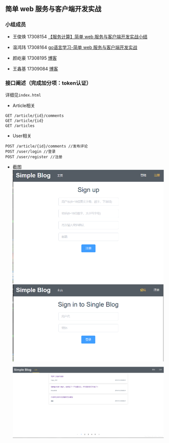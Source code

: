 ## 简单 web 服务与客户端开发实战
### 小组成员

- 王俊焕 17308154 [【服务计算】简单 web 服务与客户端开发实战小结](https://blog.csdn.net/hunk954/article/details/103444451)

- 温鸿玮 17308164 [go语言学习-简单 web 服务与客户端开发实战](https://blog.csdn.net/sir_beginner/article/details/103439063)

- 颜屹豪 17308195 [博客]()

- 王鑫基 17309084 [博客](https://blog.csdn.net/HiXinJ/article/details/103451041)

### 接口阐述（完成加分项：token认证）

详细见`index.html`

- Article相关

```shell
GET /article/{id}/comments
GET /article/{id} 
GET /articles
```

- User相关

```
POST /article/{id}/comments //发布评论
POST /user/login //登录
POST /user/register //注册
```

- 截图
  ![1575782734108](./img/2.png)
  ![1575782734108](/img/1.png)

  ![2](/img/3.png)

